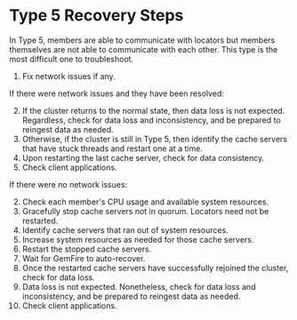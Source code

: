 # Type 5 Recovery Steps

In Type 5, members are able to communicate with locators but members themselves are not able to communicate with each other. This type is the most difficult one to troubleshoot.

1. Fix network issues if any.

If there were network issues and they have been resolved:

2. If the cluster returns to the normal state, then data loss is not expected. Regardless, check for data loss and inconsistency, and be prepared to reingest data as needed.
3. Otherwise, if the cluster is still in Type 5, then identify the cache servers that have stuck threads and restart one at a time.
4. Upon restarting the last cache server, check for data consistency.
4. Check client applications.

If there were no network issues:

2. Check each member's CPU usage and available system resources.
3. Gracefully stop cache servers not in quorum. Locators need not be restarted.
4. Identify cache servers that ran out of system resources.
5. Increase system resources as needed for those cache servers.
6. Restart the stopped cache servers.
7. Wait for GemFire to auto-recover.
8. Once the restarted cache servers have successfully rejoined the cluster, check for data loss.
9. Data loss is not expected. Nonetheless, check for data loss and inconsistency, and be prepared to reingest data as needed.
10. Check client applications.
